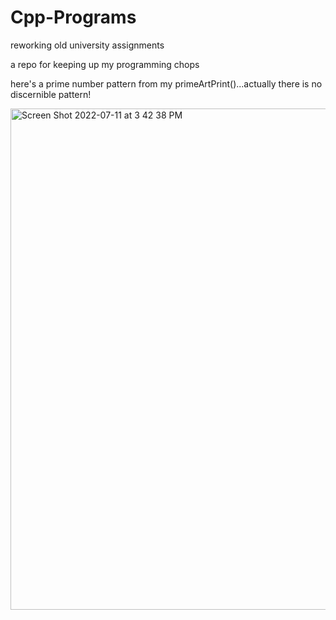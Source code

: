 # Cpp-Programs
reworking old university assignments

a repo for keeping up my programming chops

here's a prime number pattern from my primeArtPrint()...actually there is no discernible pattern!

<img width="802" alt="Screen Shot 2022-07-11 at 3 42 38 PM" src="https://user-images.githubusercontent.com/83801514/178354614-b966931c-9e71-4e83-8727-5581dd766de9.png">
